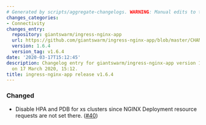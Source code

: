 ```yaml
---
# Generated by scripts/aggregate-changelogs. WARNING: Manual edits to this files will be overwritten.
changes_categories:
- Connectivity
changes_entry:
  repository: giantswarm/ingress-nginx-app
  url: https://github.com/giantswarm/ingress-nginx-app/blob/master/CHANGELOG.md#164-2020-03-17
  version: 1.6.4
  version_tag: v1.6.4
date: '2020-03-17T15:12:45'
description: Changelog entry for giantswarm/ingress-nginx-app version 1.6.4, published
  on 17 March 2020, 15:12.
title: ingress-nginx-app release v1.6.4
---
```


### Changed
- Disable HPA and PDB for xs clusters since NGINX Deployment resource requests are not set there. ([#40](https://github.com/giantswarm/ingress-nginx-app/pull/40))
